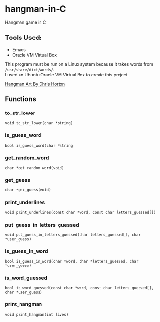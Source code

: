 # hangman-in-C
Hangman game in C

## Tools Used:
+ Emacs
+ Oracle VM Virtual Box

This program must be run on a Linux system because it takes words from `/usr/share/dict/words/`.  
I used an Ubuntu Oracle VM Virtual Box to create this project.

[Hangman Art By Chris Horton](https://gist.github.com/chrishorton/8510732aa9a80a03c829b09f12e20d9c) 

## Functions
### to_str_lower
`void to_str_lower(char *string)`
### is_guess_word
`bool is_guess_word(char *string`
### get_random_word
`char *get_random_word(void)`
### get_guess
`char *get_guess(void)`
### print_underlines
`void print_underlines(const char *word, const char letters_guessed[])`
### put_guess_in_letters_guessed
`void put_guess_in_letters_guessed(char letters_guessed[], char *user_guess)`
### is_guess_in_word
`bool is_guess_in_word(char *word, char *letters_guessed, char *user_guess)`
### is_word_guessed
`bool is_word_guessed(const char *word, const char letters_guessed[], char *user_guess)`
### print_hangman
`void print_hangman(int lives)`
